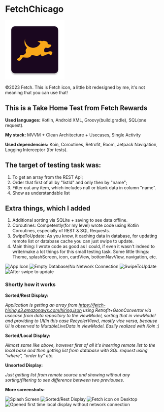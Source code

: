 # FetchChicago
<a href="https://fetch.com/">
    <img alt="©2023 Fetch. This is Fetch icon, a little bit redesigned by me, it's not meaning that you can use that!" src="https://raw.githubusercontent.com/cj3dreams/FetchChicago/master/app/src/main/res/mipmap-xxxhdpi/ic_launcher.png">
</a>

©2023 Fetch. This is Fetch icon, a little bit redesigned by me, it's not meaning that you can use that!

## This is a Take Home Test from Fetch Rewards

**Used languages:**
Kotlin, Android XML, 
Groovy(build.gradle), SQL(one request).

**My stack:**
MVVM + Clean Architecture + Usecases, Single Activity

**Used dependencies:**
Koin, Coroutines, Retrofit, Room,
Jetpack Navigation, Logging Interceptor (for tests).

## The target of testing task was:
1. To get an array from the REST Api;
2. Order that first of all by "listId" and only then by "name";
3. Filter out any item, which includes null or blank data in column "name".
4. Show as understandable list

## Extra things, which I added
1. Additional sorting via SQLite + saving to see data offline.
2. Coroutines: Competently(for my level) wrote code using Kotlin Coroutines, especially of REST & SQL Requests.
3. SwipeToUpdate: As you know, it caching data in database, for updating remote list or database cache you can just swipe to update.
4. Main thing: I wrote code as good as I could, if even it wasn't indeed to write/make a lot things for this small testing task. Some little things: Theme, splashScreen, icon, cardView, bottomNavView, navigation, etc.

  ![App Icon](https://github.com/cj3dreams/FetchChicago/assets/90767203/2a657576-1627-479a-811f-1ccf168354d8)  ![Empty Database/No Network Connection](https://github.com/cj3dreams/FetchChicago/assets/90767203/af289c4e-8cba-4b39-996b-83631e03d925)  ![SwipeToUpdate](https://github.com/cj3dreams/FetchChicago/assets/90767203/928ab1be-65e6-494c-aaeb-332e9c6dbc6b)  ![After swipe to update](https://github.com/cj3dreams/FetchChicago/assets/90767203/ac3260df-dc47-404f-8557-e5f429f65fad)


### Shortly how it works

**Sorted/Rest Display:**

*Application is getting an array from https://fetch-hiring.s3.amazonaws.com/hiring.json using Retrofit+GsonConvertor via usecase from data repository to the viewModel, sorting that in viewModel and providing to UI(in this case RecyclerView), mostly vice versa, because UI is observed to MutableLiveData in viewModel. Easily realized with Koin :)*

**Sorted/Local Display:** 

*Almost same like above, however first of all it's inserting remote list to the local base and then getting list from database with SQL request using "where", "order by" etc.*

**Unsorted Display:**

*Just getting list from remote source and showing without any sorting/filtering to see difference between two previouses.*

**More screenshots:**

  ![Splash Screen](https://github.com/cj3dreams/FetchChicago/assets/90767203/8ceec1ba-e9a5-49de-b9c4-e187854a91ea)  ![Sorted/Rest Display](https://github.com/cj3dreams/FetchChicago/assets/90767203/9f2f2273-ec1e-4fd9-b9ec-e39482b0fe87)  ![Fetch icon on Desktop](https://github.com/cj3dreams/FetchChicago/assets/90767203/5e4e0d28-c8bf-4a5e-8cc5-ef76bf23cb86)  ![Opened first time local display without network connection](https://github.com/cj3dreams/FetchChicago/assets/90767203/8ce56598-0c4b-4dd6-9b49-9359fd246a09)


